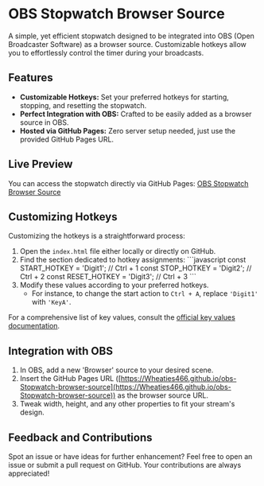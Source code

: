 # OBS Stopwatch Browser Source

A simple, yet efficient stopwatch designed to be integrated into OBS (Open Broadcaster Software) as a browser source. Customizable hotkeys allow you to effortlessly control the timer during your broadcasts.

## Features

- **Customizable Hotkeys:** Set your preferred hotkeys for starting, stopping, and resetting the stopwatch.
- **Perfect Integration with OBS:** Crafted to be easily added as a browser source in OBS.
- **Hosted via GitHub Pages:** Zero server setup needed, just use the provided GitHub Pages URL.

## Live Preview

You can access the stopwatch directly via GitHub Pages: [OBS Stopwatch Browser Source](https://Wheaties466.github.io/obs-Stopwatch-browser-source)

## Customizing Hotkeys

Customizing the hotkeys is a straightforward process:

1. Open the `index.html` file either locally or directly on GitHub.
2. Find the section dedicated to hotkey assignments:
\```javascript
const START_HOTKEY = 'Digit1';  // Ctrl + 1
const STOP_HOTKEY = 'Digit2';   // Ctrl + 2
const RESET_HOTKEY = 'Digit3';  // Ctrl + 3
\```
3. Modify these values according to your preferred hotkeys. 
    - For instance, to change the start action to `Ctrl + A`, replace `'Digit1'` with `'KeyA'`.

For a comprehensive list of key values, consult the [official key values documentation](https://developer.mozilla.org/en-US/docs/Web/API/KeyboardEvent/key/Key_Values).

## Integration with OBS

1. In OBS, add a new 'Browser' source to your desired scene.
2. Insert the GitHub Pages URL ([https://Wheaties466.github.io/obs-Stopwatch-browser-source](https://Wheaties466.github.io/obs-Stopwatch-browser-source)) as the browser source URL.
3. Tweak width, height, and any other properties to fit your stream's design.

## Feedback and Contributions

Spot an issue or have ideas for further enhancement? Feel free to open an issue or submit a pull request on GitHub. Your contributions are always appreciated!

